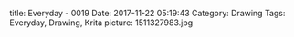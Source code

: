 title: Everyday - 0019
Date: 2017-11-22 05:19:43
Category: Drawing
Tags: Everyday, Drawing, Krita
picture: 1511327983.jpg
